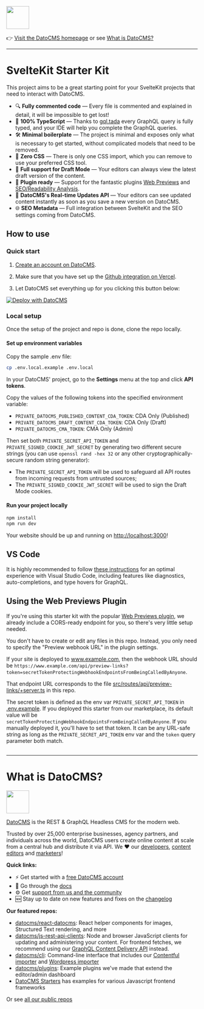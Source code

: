 <!--datocms-autoinclude-header start-->

<a href="https://www.datocms.com/"><img src="https://www.datocms.com/images/full_logo.svg" height="60"></a>

👉 [Visit the DatoCMS homepage](https://www.datocms.com) or see [What is DatoCMS?](#what-is-datocms)

---

<!--datocms-autoinclude-header end-->

# SvelteKit Starter Kit

This project aims to be a great starting point for your SvelteKit projects that need to interact with DatoCMS.

- 🔍 **Fully commented code** — Every file is commented and explained in detail, it will be impossible to get lost!
- 💯 **100% TypeScript** — Thanks to [gql.tada](https://gql-tada.0no.co/) every GraphQL query is fully typed, and your IDE will help you complete the GraphQL queries.
- 🛠️ **Minimal boilerplate** — The project is minimal and exposes only what is necessary to get started, without complicated models that need to be removed.
- 🚫 **Zero CSS** — There is only one CSS import, which you can remove to use your preferred CSS tool.
- 📝 **Full support for Draft Mode** — Your editors can always view the latest draft version of the content.
- 🧩 **Plugin ready** — Support for the fantastic plugins [Web Previews](https://www.datocms.com/marketplace/plugins/i/datocms-plugin-web-previews) and [SEO/Readability Analysis](https://www.datocms.com/marketplace/plugins/i/datocms-plugin-seo-readability-analysis).
- 🔄 **DatoCMS's Real-time Updates API** — Your editors can see updated content instantly as soon as you save a new version on DatoCMS.
- 🌐 **SEO Metadata** — Full integration between SvelteKit and the SEO settings coming from DatoCMS.

## How to use

### Quick start

1. [Create an account on DatoCMS](https://datocms.com).

2. Make sure that you have set up the [Github integration on Vercel](https://vercel.com/docs/git/vercel-for-github).

3. Let DatoCMS set everything up for you clicking this button below:

[![Deploy with DatoCMS](https://dashboard.datocms.com/deploy/button.svg)](https://dashboard.datocms.com/deploy?repo=datocms%2Fsveltekit-starter-kit%3Amain)

### Local setup

Once the setup of the project and repo is done, clone the repo locally.

#### Set up environment variables

Copy the sample .env file:

```bash
cp .env.local.example .env.local
```

In your DatoCMS' project, go to the **Settings** menu at the top and click **API tokens**.

Copy the values of the following tokens into the specified environment variable:

- `PRIVATE_DATOCMS_PUBLISHED_CONTENT_CDA_TOKEN`: CDA Only (Published)
- `PRIVATE_DATOCMS_DRAFT_CONTENT_CDA_TOKEN`: CDA Only (Draft)
- `PRIVATE_DATOCMS_CMA_TOKEN`: CMA Only (Admin)

Then set both `PRIVATE_SECRET_API_TOKEN` and `PRIVATE_SIGNED_COOKIE_JWT_SECRET` by generating two different secure strings (you can use `openssl rand -hex 32` or any other cryptographically-secure random string generator):

- The `PRIVATE_SECRET_API_TOKEN` will be used to safeguard all API routes from incoming requests from untrusted sources;
- The `PRIVATE_SIGNED_COOKIE_JWT_SECRET` will be used to sign the Draft Mode cookies.

#### Run your project locally

```bash
npm install
npm run dev
```

Your website should be up and running on [http://localhost:3000](http://localhost:3000)!

## VS Code

It is highly recommended to follow [these instructions](https://gql-tada.0no.co/get-started/installation#vscode-setup) for an optimal experience with Visual Studio Code, including features like diagnostics, auto-completions, and type hovers for GraphQL.

## Using the Web Previews Plugin
If you're using this starter kit with the popular [Web Previews plugin](https://www.datocms.com/marketplace/plugins/i/datocms-plugin-web-previews), we already include a CORS-ready endpoint for you, so there's very little setup needed.

You don't have to create or edit any files in this repo. Instead, you only need to specify the "Preview webhook URL" in the plugin settings.

If your site is deployed to www.example.com, then the webhook URL should be `https://www.example.com/api/preview-links?token=secretTokenProtectingWebhookEndpointsFromBeingCalledByAnyone`.

That endpoint URL corresponds to the file [src/routes/api/preview-links/+server.ts](src/routes/api/preview-links/+server.ts) in this repo.

The secret token is defined as the env var `PRIVATE_SECRET_API_TOKEN` in [.env.example](.env.example). If you deployed this starter from our marketplace, its default value will be `secretTokenProtectingWebhookEndpointsFromBeingCalledByAnyone`. If you manually deployed it, you'll have to set that token. It can be any URL-safe string as long as the `PRIVATE_SECRET_API_TOKEN` env var and the `token` query parameter both match. 

## <!--datocms-autoinclude-footer start-->

---

# What is DatoCMS?

<a href="https://www.datocms.com/"><img src="https://www.datocms.com/images/full_logo.svg" height="60"></a>

[DatoCMS](https://www.datocms.com/) is the REST & GraphQL Headless CMS for the modern web.

Trusted by over 25,000 enterprise businesses, agency partners, and individuals across the world, DatoCMS users create online content at scale from a central hub and distribute it via API. We ❤️ our [developers](https://www.datocms.com/team/best-cms-for-developers), [content editors](https://www.datocms.com/team/content-creators) and [marketers](https://www.datocms.com/team/cms-digital-marketing)!

**Quick links:**

- ⚡️ Get started with a [free DatoCMS account](https://dashboard.datocms.com/signup)
- 🔖 Go through the [docs](https://www.datocms.com/docs)
- ⚙️ Get [support from us and the community](https://community.datocms.com/)
- 🆕 Stay up to date on new features and fixes on the [changelog](https://www.datocms.com/product-updates)

**Our featured repos:**

- [datocms/react-datocms](https://github.com/datocms/react-datocms): React helper components for images, Structured Text rendering, and more
- [datocms/js-rest-api-clients](https://github.com/datocms/js-rest-api-clients): Node and browser JavaScript clients for updating and administering your content. For frontend fetches, we recommend using our [GraphQL Content Delivery API](https://www.datocms.com/docs/content-delivery-api) instead.
- [datocms/cli](https://github.com/datocms/cli): Command-line interface that includes our [Contentful importer](https://github.com/datocms/cli/tree/main/packages/cli-plugin-contentful) and [Wordpress importer](https://github.com/datocms/cli/tree/main/packages/cli-plugin-wordpress)
- [datocms/plugins](https://github.com/datocms/plugins): Example plugins we've made that extend the editor/admin dashboard
- [DatoCMS Starters](https://www.datocms.com/marketplace/starters) has examples for various Javascript frontend frameworks

Or see [all our public repos](https://github.com/orgs/datocms/repositories?q=&type=public&language=&sort=stargazers)

<!--datocms-autoinclude-footer end-->
